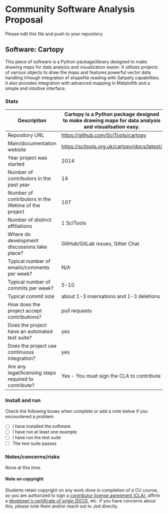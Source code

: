 # Community Software Analysis Proposal
Please edit this file and push to your repository.

## Software: Cartopy

This piece of software is a Python package/library designed to make drawing maps for data analysis and visualization easier. It utilizes projects of various objects to draw the maps and features powerful vector data handling trhough integration of shapefile reading with Sahpely capabilities. It also provides integration with advanced mapping in Matplotlib and a simple and intuitive interface.

### Stats

| Description | Cartopy is a Python package designed to make drawing maps for data analysis and visualisation easy. |
|---------|-----------|
| Repository URL |  https://github.com/SciTools/cartopy  |
| Main/documentation website | https://scitools.org.uk/cartopy/docs/latest/ |
| Year project was started |  2014  |
| Number of contributors in the past year | 14 |
| Number of contributors in the lifetime of the project |  107  |
| Number of distinct affiliations | 1 SciTools |
| Where do development discussions take place? | GitHub/GitLab issues, Gitter Chat |
| Typical number of emails/comments per week? | N/A |
| Typical number of commits per week? | 5-10 |
| Typical commit size | about 1-3 insersations and 1-3 deletions |
| How does the project accept contributions? | pull requests |
| Does the project have an automated test suite? | yes |
| Does the project use continuous integration? | yes |
| Are any legal/licensing steps required to contribute? | Yes - You must sign the CLA to contribute |

### Install and run

Check the following boxes when complete or add a note below if you
encountered a problem.

- [ ] I have installed the software
- [ ] I have run at least one example
- [ ] I have run the test suite
- [ ] The test suite passes

### Notes/concerns/risks

None at this time.

#### Note on copyright
Students retain copyright on any work done in completion of a CU
course, so you are authorized to sign a [contributor license
agreement (CLA)](https://en.wikipedia.org/wiki/Contributor_License_Agreement),
affirm a [developer's certificate of
origin (DCO)](https://en.wikipedia.org/wiki/Developer_Certificate_of_Origin),
etc.  If you have concerns about this, please note them and/or reach
out to Jed directly.
